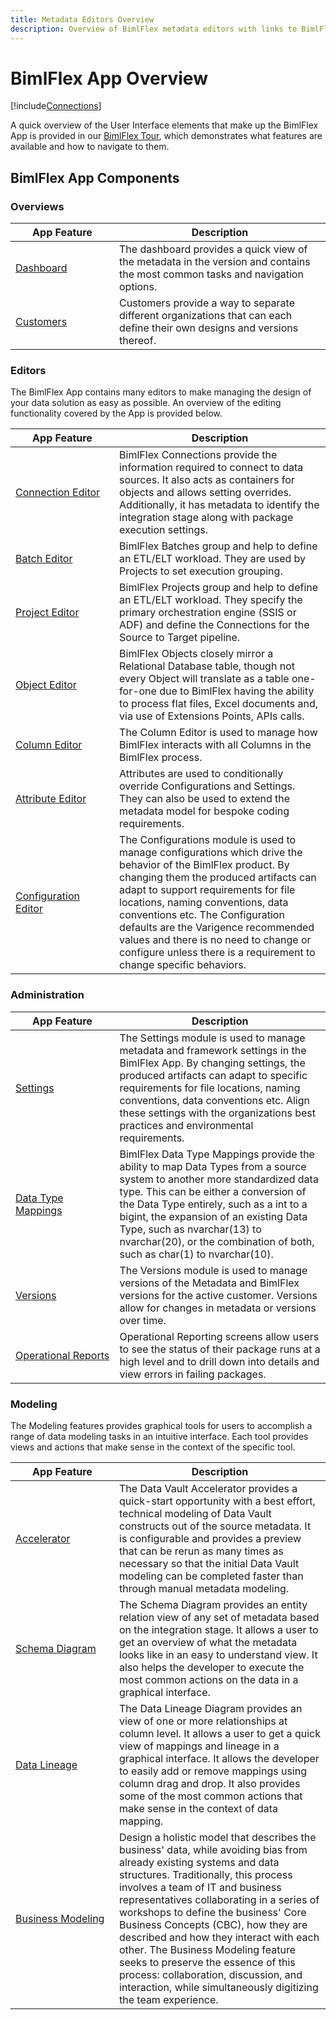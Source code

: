 ```yaml
---
title: Metadata Editors Overview
description: Overview of BimlFlex metadata editors with links to BimlFlex tour, dashboard, and editors
---
```

# BimlFlex App Overview

[!include[Connections](_incl-header-bimlflex-app.md)]

A quick overview of the User Interface elements that make up the BimlFlex App is provided in our [BimlFlex Tour](bimlflex-tour), which demonstrates what features are available and how to navigate to them.

## BimlFlex App Components

### Overviews

| <div style="width:150px">App Feature</div> | Description |
| --------- | ----------- |
|[Dashboard](bimlflex-dashboard) | The dashboard provides a quick view of the metadata in the version and contains the most common tasks and navigation options.|
|[Customers](bimlflex-application-customers) | Customers provide a way to separate different organizations that can each define their own designs and versions thereof.|

### Editors

The BimlFlex App contains many editors to make managing the design of your data solution as easy as possible. An overview of the editing functionality covered by the App is provided below.

| <div style="width:150px">App Feature</div> | Description |
| --------- | ----------- |
|[Connection Editor](bimlflex-connection-editor) | BimlFlex Connections provide the information required to connect to data sources. It also acts as containers for objects and allows setting overrides. Additionally, it has metadata to identify the integration stage along with package execution settings.|
|[Batch Editor](bimlflex-batch-editor) | BimlFlex Batches group and help to define an ETL/ELT workload. They are used by Projects to set execution grouping.|
|[Project Editor](bimlflex-project-editor) | BimlFlex Projects group and help to define an ETL/ELT workload. They specify the primary orchestration engine (SSIS or ADF) and define the Connections for the Source to Target pipeline.|
|[Object Editor](bimlflex-object-editor) | BimlFlex Objects closely mirror a Relational Database table, though not every Object will translate as a table one-for-one due to BimlFlex having the ability to process flat files, Excel documents and, via use of Extensions Points, APIs calls.|
|[Column Editor](bimlflex-column-editor) | The Column Editor is used to manage how BimlFlex interacts with all Columns in the BimlFlex process.|
|[Attribute Editor](bimlflex-attribute-editor) | Attributes are used to conditionally override Configurations and Settings. They can also be used to extend the metadata model for bespoke coding requirements.|
|[Configuration Editor](bimlflex-configuration-editor) | The Configurations module is used to manage configurations which drive the behavior of the BimlFlex product. By changing them the produced artifacts can adapt to support requirements for file locations, naming conventions, data conventions etc. The Configuration defaults are the Varigence recommended values and there is no need to change or configure unless there is a requirement to change specific behaviors.|

### Administration

| <div style="width:150px">App Feature</div> | Description |
| --------- | ----------- |
|[Settings](bimlflex-setting-editor) | The Settings module is used to manage metadata and framework settings in the BimlFlex App. By changing settings, the produced artifacts can adapt to specific requirements for file locations, naming conventions, data conventions etc. Align these settings with the organizations best practices and environmental requirements.|
|[Data Type Mappings](bimlflex-data-type-mappings) | BimlFlex Data Type Mappings provide the ability to map Data Types from a source system to another more standardized data type. This can be either a conversion of the Data Type entirely, such as a int to a bigint, the expansion of an existing Data Type, such as nvarchar(13) to nvarchar(20), or the combination of both, such as char(1) to nvarchar(10).|
|[Versions](bimlflex-version-editor) | The Versions module is used to manage versions of the Metadata and BimlFlex versions for the active customer. Versions allow for changes in metadata or versions over time.|
|[Operational Reports](bimlflex-operational-reports) | Operational Reporting screens allow users to see the status of their package runs at a high level and to drill down into details and view errors in failing packages.|

### Modeling

The Modeling features provides graphical tools for users to accomplish a range of data modeling tasks in an intuitive interface. Each tool provides views and actions that make sense in the context of the specific tool.

| <div style="width:150px">App Feature</div> | Description |
| --------- | ----------- |
|[Accelerator](bimlflex-data-vault-accelerator) | The Data Vault Accelerator provides a quick-start opportunity with a best effort, technical modeling of Data Vault constructs out of the source metadata. It is configurable and provides a preview that can be rerun as many times as necessary so that the initial Data Vault modeling can be completed faster than through manual metadata modeling.|
|[Schema Diagram](bimlflex-schema-diagram) | The Schema Diagram provides an entity relation view of any set of metadata based on the integration stage. It allows a user to get an overview of what the metadata looks like in an easy to understand view. It also helps the developer to execute the most common actions on the data in a graphical interface.|
|[Data Lineage](bimlflex-data-lineage) | The Data Lineage Diagram provides an view of one or more relationships at column level. It allows a user to get a quick view of mappings and lineage in a graphical interface. It allows the developer to easily add or remove mappings using column drag and drop. It also provides some of the most common actions that make sense in the context of data mapping.|
|[Business Modeling](bimlflex-business-modeling) | Design a holistic model that describes the business' data, while avoiding bias from already existing systems and data structures. Traditionally, this process involves a team of IT and business representatives collaborating in a series of workshops to define the business' Core Business Concepts (CBC), how they are described and how they interact with each other. The Business Modeling feature seeks to preserve the essence of this process: collaboration, discussion, and interaction, while simultaneously digitizing the team experience.|
